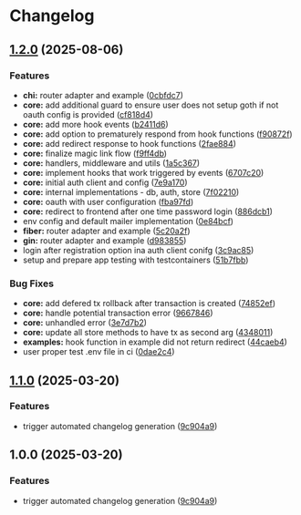 # Changelog

## [1.2.0](https://github.com/AdrianTworek/go-auth/compare/v1.1.0...v1.2.0) (2025-08-06)


### Features

* **chi:** router adapter and example ([0cbfdc7](https://github.com/AdrianTworek/go-auth/commit/0cbfdc7bfa50302ba52fe0a0ba30487d1ad76a3f))
* **core:** add additional guard to ensure user does not setup goth if not oauth config is provided ([cf818d4](https://github.com/AdrianTworek/go-auth/commit/cf818d47c3036ea59715445891d014bd7dc81b6e))
* **core:** add more hook events ([b2411d6](https://github.com/AdrianTworek/go-auth/commit/b2411d673fdaea8d94c8a8d46bbee29df6f2a23c))
* **core:** add option to prematurely respond from hook functions ([f90872f](https://github.com/AdrianTworek/go-auth/commit/f90872fc226ca1c798bda650f748207da1497481))
* **core:** add redirect response to hook functions ([2fae884](https://github.com/AdrianTworek/go-auth/commit/2fae88427092a19b4bbe61a927e640f6b7a99e5d))
* **core:** finalize magic link flow ([f9ff4db](https://github.com/AdrianTworek/go-auth/commit/f9ff4db160a3b25bb1b4a2ae100d5f296f8ba9e7))
* **core:** handlers, middleware and utils ([1a5c367](https://github.com/AdrianTworek/go-auth/commit/1a5c367b0b4cea65b9fd417f1071ce3341e33a7a))
* **core:** implement hooks that work triggered by events ([6707c20](https://github.com/AdrianTworek/go-auth/commit/6707c20cdf46a940c198467a6defd3362f3b90a9))
* **core:** initial auth client and config ([7e9a170](https://github.com/AdrianTworek/go-auth/commit/7e9a170a051ab16356e3533738938cfadc94543d))
* **core:** internal implementations - db, auth, store ([7f02210](https://github.com/AdrianTworek/go-auth/commit/7f02210477ffd426fddbab2a04461832550899f6))
* **core:** oauth with user configuration ([fba97fd](https://github.com/AdrianTworek/go-auth/commit/fba97fdcdbac39e0b9f28c0e3c544d5c4ee174b9))
* **core:** redirect to frontend after one time password login ([886dcb1](https://github.com/AdrianTworek/go-auth/commit/886dcb1184ae3d57af553e6a4f79fb67a10b07b2))
* env config and default mailer implementation ([0e84bcf](https://github.com/AdrianTworek/go-auth/commit/0e84bcff7df10213b0af95eaafb39b39f9610357))
* **fiber:** router adapter and example ([5c20a2f](https://github.com/AdrianTworek/go-auth/commit/5c20a2f2499d2cb5dfb00c1c943d1198884c7b02))
* **gin:** router adapter and example ([d983855](https://github.com/AdrianTworek/go-auth/commit/d98385514071a0c8fcf0111650deae77ed950207))
* login after registration option ina auth client conifg ([3c9ac85](https://github.com/AdrianTworek/go-auth/commit/3c9ac85b29352960c33fce16cb59bad6ca3f1033))
* setup and prepare app testing with testcontainers ([51b7fbb](https://github.com/AdrianTworek/go-auth/commit/51b7fbb1bcbd196a4a053c414d000ca0af6841dd))


### Bug Fixes

* **core:** add defered tx rollback after transaction is created ([74852ef](https://github.com/AdrianTworek/go-auth/commit/74852efa82421f714498f187ee9e06ff610e9d59))
* **core:** handle potential transaction error ([9667846](https://github.com/AdrianTworek/go-auth/commit/96678467f0dd2cd60e6abf470f7293e371697f1a))
* **core:** unhandled error ([3e7d7b2](https://github.com/AdrianTworek/go-auth/commit/3e7d7b23ad7ede4e1a59b32b4b935299432367b1))
* **core:** update all store methods to have tx as second arg ([4348011](https://github.com/AdrianTworek/go-auth/commit/4348011f90e4c2d6e97ffe64e18fa38818bcc0d5))
* **examples:** hook function in example did not return redirect ([44caeb4](https://github.com/AdrianTworek/go-auth/commit/44caeb4473bee4d12c632d41ae4312a7bd5a2f69))
* user proper test .env file in ci ([0dae2c4](https://github.com/AdrianTworek/go-auth/commit/0dae2c4d95efbba538c8891aad26ef36c464b771))

## [1.1.0](https://github.com/AdrianTworek/go-auth/compare/v1.0.0...v1.1.0) (2025-03-20)


### Features

* trigger automated changelog generation ([9c904a9](https://github.com/AdrianTworek/go-auth/commit/9c904a9d5a979e18621df36ad472f06aacb0d7b2))

## 1.0.0 (2025-03-20)


### Features

* trigger automated changelog generation ([9c904a9](https://github.com/AdrianTworek/go-auth/commit/9c904a9d5a979e18621df36ad472f06aacb0d7b2))
